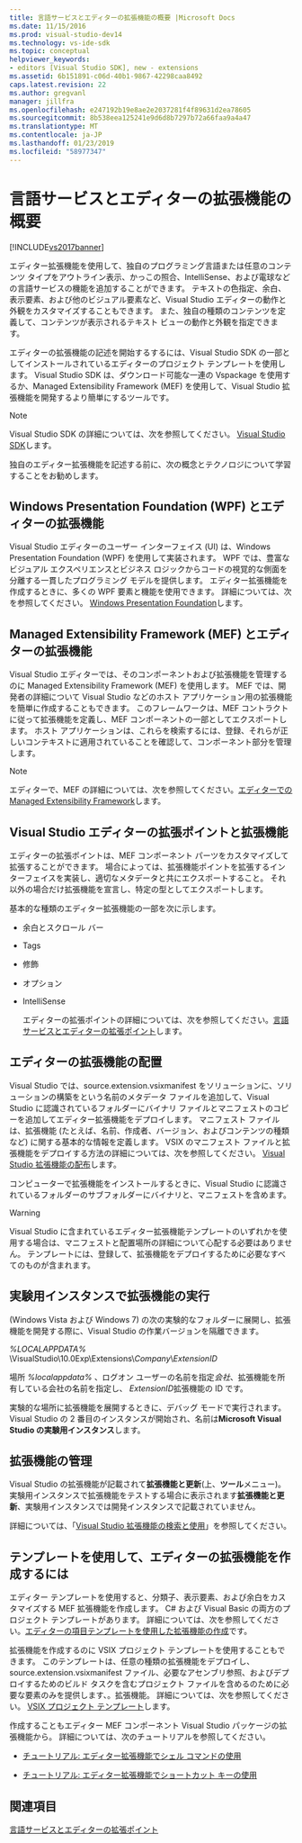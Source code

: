```yaml
---
title: 言語サービスとエディターの拡張機能の概要 |Microsoft Docs
ms.date: 11/15/2016
ms.prod: visual-studio-dev14
ms.technology: vs-ide-sdk
ms.topic: conceptual
helpviewer_keywords:
- editors [Visual Studio SDK], new - extensions
ms.assetid: 6b151891-c06d-40b1-9867-42298caa8492
caps.latest.revision: 22
ms.author: gregvanl
manager: jillfra
ms.openlocfilehash: e247192b19e8ae2e2037281f4f89631d2ea78605
ms.sourcegitcommit: 8b538eea125241e9d6d8b7297b72a66faa9a4a47
ms.translationtype: MT
ms.contentlocale: ja-JP
ms.lasthandoff: 01/23/2019
ms.locfileid: "58977347"
---
```

# <a name="getting-started-with-language-service-and-editor-extensions"></a>言語サービスとエディターの拡張機能の概要
[!INCLUDE[vs2017banner](../includes/vs2017banner.md)]

エディター拡張機能を使用して、独自のプログラミング言語または任意のコンテンツ タイプをアウトライン表示、かっこの照合、IntelliSense、および電球などの言語サービスの機能を追加することができます。 テキストの色指定、余白、表示要素、および他のビジュアル要素など、Visual Studio エディターの動作と外観をカスタマイズすることもできます。 また、独自の種類のコンテンツを定義して、コンテンツが表示されるテキスト ビューの動作と外観を指定できます。  
  
 エディターの拡張機能の記述を開始するするには、Visual Studio SDK の一部としてインストールされているエディターのプロジェクト テンプレートを使用します。 Visual Studio SDK は、ダウンロード可能な一連の Vspackage を使用するか、Managed Extensibility Framework (MEF) を使用して、Visual Studio 拡張機能を開発するより簡単にするツールです。  
  
> [!NOTE]
>  Visual Studio SDK の詳細については、次を参照してください。 [Visual Studio SDK](../extensibility/visual-studio-sdk.md)します。  
  
 独自のエディター拡張機能を記述する前に、次の概念とテクノロジについて学習することをお勧めします。  
  
## <a name="the-windows-presentation-foundation-wpf-and-editor-extensions"></a>Windows Presentation Foundation (WPF) とエディターの拡張機能  
 Visual Studio エディターのユーザー インターフェイス (UI) は、Windows Presentation Foundation (WPF) を使用して実装されます。 WPF では、豊富なビジュアル エクスペリエンスとビジネス ロジックからコードの視覚的な側面を分離する一貫したプログラミング モデルを提供します。 エディター拡張機能を作成するときに、多くの WPF 要素と機能を使用できます。 詳細については、次を参照してください。 [Windows Presentation Foundation](http://msdn.microsoft.com/library/f667bd15-2134-41e9-b4af-5ced6fafab5d)します。  
  
## <a name="the-managed-extensibility-framework-mef-and-editor-extensions"></a>Managed Extensibility Framework (MEF) とエディターの拡張機能  
 Visual Studio エディターでは、そのコンポーネントおよび拡張機能を管理するのに Managed Extensibility Framework (MEF) を使用します。 MEF では、開発者の詳細について Visual Studio などのホスト アプリケーション用の拡張機能を簡単に作成することもできます。 このフレームワークは、MEF コントラクトに従って拡張機能を定義し、MEF コンポーネントの一部としてエクスポートします。 ホスト アプリケーションは、これらを検索するには、登録、それらが正しいコンテキストに適用されていることを確認して、コンポーネント部分を管理します。  
  
> [!NOTE]
>  エディターで、MEF の詳細については、次を参照してください。[エディターでの Managed Extensibility Framework](../extensibility/managed-extensibility-framework-in-the-editor.md)します。  
  
## <a name="visual-studio-editor-extension-points-and-extensions"></a>Visual Studio エディターの拡張ポイントと拡張機能  
 エディターの拡張ポイントは、MEF コンポーネント パーツをカスタマイズして拡張することができます。 場合によっては、拡張機能ポイントを拡張するインターフェイスを実装し、適切なメタデータと共にエクスポートすること。 それ以外の場合だけ拡張機能を宣言し、特定の型としてエクスポートします。  
  
 基本的な種類のエディター拡張機能の一部を次に示します。  
  
- 余白とスクロール バー  
  
- Tags  
  
- 修飾  
  
- オプション  
  
- IntelliSense  
  
  エディターの拡張ポイントの詳細については、次を参照してください。[言語サービスとエディターの拡張ポイント](../extensibility/language-service-and-editor-extension-points.md)します。  
  
## <a name="deploying-editor-extensions"></a>エディターの拡張機能の配置  
 Visual Studio では、source.extension.vsixmanifest をソリューションに、ソリューションの構築をという名前のメタデータ ファイルを追加して、Visual Studio に認識されているフォルダーにバイナリ ファイルとマニフェストのコピーを追加してエディター拡張機能をデプロイします。 マニフェスト ファイルは、拡張機能 (たとえば、名前、作成者、バージョン、およびコンテンツの種類など) に関する基本的な情報を定義します。 VSIX のマニフェスト ファイルと拡張機能をデプロイする方法の詳細については、次を参照してください。 [Visual Studio 拡張機能の配布](../extensibility/shipping-visual-studio-extensions.md)します。  
  
 コンピューターで拡張機能をインストールするときに、Visual Studio に認識されているフォルダーのサブフォルダーにバイナリと、マニフェストを含めます。  
  
> [!WARNING]
>  Visual Studio に含まれているエディター拡張機能テンプレートのいずれかを使用する場合は、マニフェストと配置場所の詳細について心配する必要はありません。 テンプレートには、登録して、拡張機能をデプロイするために必要なすべてのものが含まれます。  
  
## <a name="running-extensions-in-the-experimental-instance"></a>実験用インスタンスで拡張機能の実行  
 (Windows Vista および Windows 7) の次の実験的なフォルダーに展開し、拡張機能を開発する際に、Visual Studio の作業バージョンを隔離できます。  
  
 *%LOCALAPPDATA%* \VisualStudio\10.0Exp\Extensions\\*Company*\\*ExtensionID*  
  
 場所 *%localappdata%* 、ログオン ユーザーの名前を指定*会社*、拡張機能を所有している会社の名前を指定し、 *ExtensionID*拡張機能の ID です。  
  
 実験的な場所に拡張機能を展開するときに、デバッグ モードで実行されます。 Visual Studio の 2 番目のインスタンスが開始され、名前は**Microsoft Visual Studio の実験用インスタンス**します。  
  
## <a name="managing-extensions"></a>拡張機能の管理  
 Visual Studio の拡張機能が記載されて**拡張機能と更新**(上、**ツール**メニュー)。 実験用インスタンスで拡張機能をテストする場合に表示されます**拡張機能と更新**、実験用インスタンスでは開発インスタンスで記載されていません。  
  
 詳細については、「[Visual Studio 拡張機能の検索と使用](../ide/finding-and-using-visual-studio-extensions.md)」を参照してください。  
  
## <a name="using-templates-to-create-editor-extensions"></a>テンプレートを使用して、エディターの拡張機能を作成するには  
 エディター テンプレートを使用すると、分類子、表示要素、および余白をカスタマイズする MEF 拡張機能を作成します。 C# および Visual Basic の両方のプロジェクト テンプレートがあります。 詳細については、次を参照してください。[エディターの項目テンプレートを使用した拡張機能の作成](../extensibility/creating-an-extension-with-an-editor-item-template.md)です。  
  
 拡張機能を作成するのに VSIX プロジェクト テンプレートを使用することもできます。 このテンプレートは、任意の種類の拡張機能をデプロイし、source.extension.vsixmanifest ファイル、必要なアセンブリ参照、およびデプロイするためのビルド タスクを含むプロジェクト ファイルを含めるのために必要な要素のみを提供します、。拡張機能。 詳細については、次を参照してください。 [VSIX プロジェクト テンプレート](../extensibility/vsix-project-template.md)します。  
  
 作成することもエディター MEF コンポーネント Visual Studio パッケージの拡張機能から。 詳細については、次のチュートリアルを参照してください。  
  
-   [チュートリアル: エディター拡張機能でシェル コマンドの使用](../extensibility/walkthrough-using-a-shell-command-with-an-editor-extension.md)  
  
-   [チュートリアル: エディター拡張機能でショートカット キーの使用](../extensibility/walkthrough-using-a-shortcut-key-with-an-editor-extension.md)  
  
## <a name="see-also"></a>関連項目  
 [言語サービスとエディターの拡張ポイント](../extensibility/language-service-and-editor-extension-points.md)
